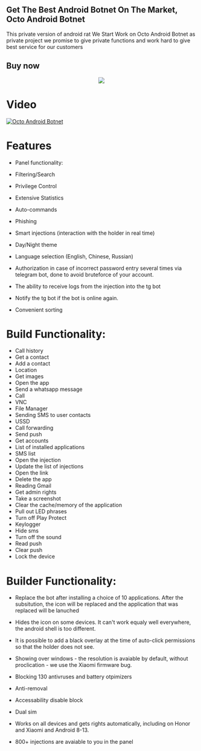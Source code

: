 
## Get The Best Android Botnet On The Market, Octo Android Botnet
This private version of android rat We Start Work on Octo Android Botnet as private project we promise to give private functions and work hard to give best service for our customers
## Buy now
<div align="center">
  <a href="https://telegram.me/caseofficer">
    <img src="https://img.shields.io/badge/Telegram-2CA5E0?style=for-the-badge&logo=telegram&logoColor=white">
  </a>
</div>

# Video

[![Octo Android Botnet](https://img.youtube.com/vi/T2VRndSrKWs/0.jpg)](https://www.youtube.com/watch?v=T2VRndSrKWs)


# Features

- Panel functionality:

- Filtering/Search
- Privilege Control
- Extensive Statistics
- Auto-commands
- Phishing
- Smart injections (interaction with the holder in real time)
- Day/Night theme
- Language selection (English, Chinese, Russian)
- Authorization in case of incorrect password entry several times via telegram bot, done to avoid bruteforce of your account.
- The ability to receive logs from the injection into the tg bot
- Notify the tg bot if the bot is online again.
- Convenient sorting

# Build Functionality:

- Call history
- Get a contact
- Add a contact
- Location
- Get images
- Open the app
- Send a whatsapp message
- Call
- VNC
- File Manager
- Sending SMS to user contacts
- USSD
- Call forwarding
- Send push
- Get accounts
- List of installed applications
- SMS list
- Open the injection
- Update the list of injections
- Open the link
- Delete the app
- Reading Gmail
- Get admin rights
- Take a screenshot
- Clear the cache/memory of the application
- Pull out LED phrases
- Turn off Play Protect
- Keylogger
- Hide  sms
- Turn off the sound
- Read push
- Clear push
- Lock the device

# Builder Functionality:

- Replace the bot after installing a choice of 10 applications. After the subsitution, the icon will be replaced and the application that was replaced will be lanuched
- Hides the icon on some devices. It can't work equaly well everywhere, the android shell is too different.
- It is possible to add a black overlay at the time of auto-click permissions so that the holder does not see.
- Showing over windows - the resolution is avaiable by default, without proclication - we use the Xiaomi firmware bug.
- Blocking 130 antivruses and battery otpimizers
- Anti-removal
- Accessability disable block
- Dual sim
- Works on all devices and gets rights automatically, including on Honor and Xiaomi and Android 8-13.

- 800+ injections are avaiable to you in the panel
